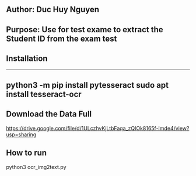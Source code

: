 ## Author: Duc Huy Nguyen
## Purpose: Use for test exame to extract the Student ID from the exam test

## Installation

---
python3 -m pip install pytesseract
sudo apt install tesseract-ocr
---

## Download the Data Full

https://drive.google.com/file/d/1ULczhvKjLtbFaqa_zQIOk8165f-Imde4/view?usp=sharing

## How to run

python3 ocr_img2text.py
